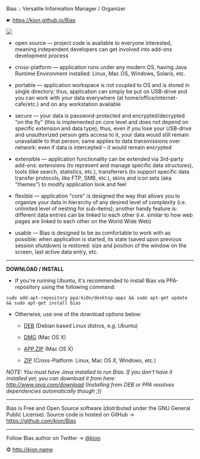 Bias :: Versatile Information Manager / Organizer

☛ https://kion.github.io/Bias

![](https://kion.github.io/Bias/images/bias.png) 

* open source — project code is available to everyone interested, meaning independent developers can get involved into add-ons development process

* cross-platform — application runs under any modern OS, having Java Runtime Environment installed: Linux, Mac OS, Windows, Solaris, etc.

* portable — application workspace is not coupled to OS and is stored in single directory; thus, application can simply be put on USB-drive and you can work with your data everywhere (at home/office/internet-cafe/etc.) and on any workstation available

* secure — your data is password-protected and encrypted/decrypted "on the fly" (this is implemented on core level and does not depend on specific extension and data type); thus, even if you lose your USB-drive and unauthorized person gets access to it, your data would still remain unavailable to that person; same applies to data transmissions over network: even if data is intercepted – it would remain encrypted

* extensible — application functionality can be extended via 3rd-party add-ons: extensions (to represent and manage specific data structures), tools (like search, statistics, etc.), transferrers (to support specific data transfer protocols, like FTP, SMB, etc.), skins and icon sets (aka "themes") to modify application look and feel

* flexible — application "core" is designed the way that allows you to organize your data in hierarchy of any desired level of complexity (i.e. unlimited level of nesting for sub-items); another handy feature is: different data entries can be linked to each other (i.e. similar to how web pages are linked to each other on the World Wide Web)

* usable — Bias is designed to be as comfortable to work with as possible: when application is started, its state (saved upon previous session shutdown) is restored: size and position of the window on the screen, last active data entry, etc.

***

**DOWNLOAD / INSTALL**

* If you're running Ubuntu, it's recommended to install Bias via PPA-repository using the following command:

```
sudo add-apt-repository ppa:ki0n/desktop-apps && sudo apt-get update && sudo apt-get install bias
```
* Otherwise, use one of the download options below:

	* [DEB](https://github.com/kion/Bias/releases/download/v1.2.5/bias.deb) (Debian based Linux distros, e.g. Ubuntu)

	* [DMG](https://github.com/kion/Bias/releases/download/v1.2.5/bias.dmg) (Mac OS X)

	* [APP.ZIP](https://github.com/kion/Bias/releases/download/v1.2.5/bias.app.zip) (Mac OS X)

	* [ZIP](https://github.com/kion/Bias/releases/download/v1.2.5/bias.zip) (Cross-Platform: Linux, Mac OS X, Windows, etc.)

_NOTE: You must have Java installed to run Bias.
If you don't have it installed yet, you can download it from here: http://www.java.com/download
(Installing from DEB or PPA resolves dependencies automatically though ;))_


***

Bias is Free and Open Source software (distributed under the GNU General Public License).
Source code is hosted on GitHub &rarr; https://github.com/kion/Bias

***

Follow Bias author on Twitter &rarr; [@kion](http://twitter.com/kion)

© http://kion.name
